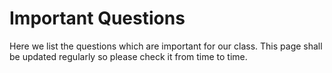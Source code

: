 # Important Questions
Here we list the questions which are important for our class. This page shall be updated regularly so please check it from time to time. 
